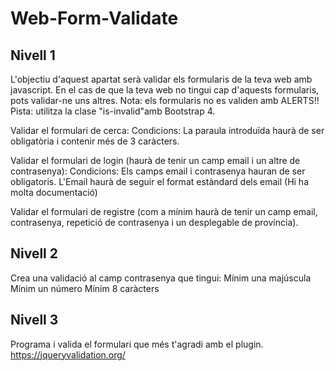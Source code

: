 # Web-Form-Validate

## Nivell 1
L'objectiu d'aquest apartat serà validar els formularis de la teva web amb javascript. En el cas de que la teva web no tingui cap d'aquests formularis, pots validar-ne uns altres. Nota: els formularis no es validen amb ALERTS!! Pista: utilitza la clase "is-invalid"amb Bootstrap 4.

Validar el formulari de cerca:
Condicions: La paraula introduïda haurà de ser obligatòria i contenir més de 3 caràcters.

Validar el formulari de login (haurà de tenir un camp email i un altre de contrasenya): 
Condicions: Els camps email i contrasenya hauran de ser obligatoris. L'Email haurà de seguir el format estàndard dels email (Hi ha molta documentació)

Validar el formulari de registre (com a mínim haurà de tenir un camp email, contrasenya, repetició de contrasenya i un desplegable de província).



## Nivell 2
Crea una validació al camp contrasenya que tingui:
Mínim una majúscula
Mínim un número
Mínim 8 caràcters



## Nivell 3
Programa i valida el formulari que més t'agradi amb el plugin. https://jqueryvalidation.org/




